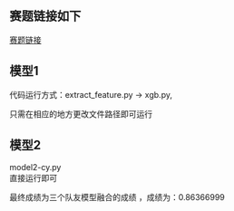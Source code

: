 ## 赛题链接如下
[赛题链接](https://www.datafountain.cn/competitions/287/details/rule) 


## 模型1
代码运行方式：extract_feature.py -> xgb.py,  

只需在相应的地方更改文件路径即可运行

## 模型2
model2-cy.py  
直接运行即可



最终成绩为三个队友模型融合的成绩 ，成绩为：0.86366999

